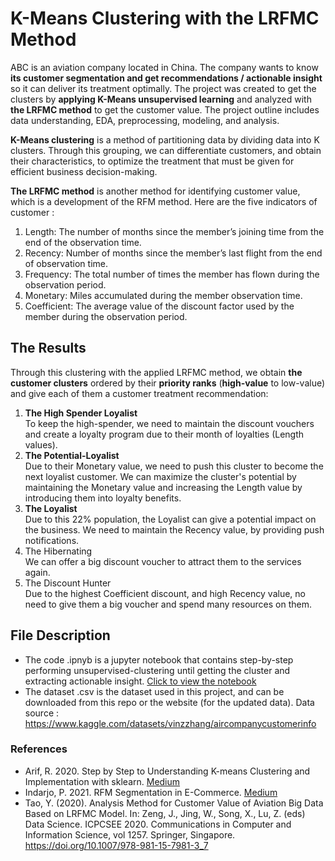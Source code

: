 # K-Means Clustering with the LRFMC Method
ABC is an aviation company located in China. The company wants to know **its customer segmentation and get recommendations / actionable insight** so it can deliver its treatment optimally. The project was created to get the clusters by **applying K-Means unsupervised learning** and analyzed with **the LRFMC method** to get the customer value. The project outline includes data understanding, EDA, preprocessing, modeling, and analysis.

**K-Means clustering** is a method of partitioning data by dividing data into K clusters. Through this grouping, we can differentiate customers, and obtain their characteristics, to optimize the treatment that must be given for efficient business decision-making.

**The LRFMC method** is another method for identifying customer value, which is a development of the RFM method. Here are the five indicators of customer :
1. Length: The number of months since the member’s joining time from the end of the observation time.
2. Recency: Number of months since the member’s last flight from the end of observation time.
3. Frequency: The total number of times the member has flown during the observation period.
4. Monetary: Miles accumulated during the member observation time.
5. Coefficient: The average value of the discount factor used by the member during the observation period.

## The Results
Through this clustering with the applied LRFMC method, we obtain **the customer clusters** ordered by their **priority ranks** (**high-value** to low-value) and give each of them a customer treatment recommendation:
1. **The High Spender Loyalist**<br>To keep the high-spender, we need to maintain the discount vouchers and create a loyalty program due to their month of loyalties (Length values).
2. **The Potential-Loyalist**<br>Due to their Monetary value, we need to push this cluster to become the next loyalist customer. We can maximize the cluster's potential by maintaining the Monetary value and increasing the Length value by introducing them into loyalty benefits.
3. **The Loyalist**<br>Due to this 22% population, the Loyalist can give a potential impact on the business. We need to maintain the Recency value, by providing push notifications.
4. The Hibernating<br>We can offer a big discount voucher to attract them to the services again.
5. The Discount Hunter<br>Due to the highest Coefficient discount, and high Recency value, no need to give them a big voucher and spend many resources on them.

## File Description
- The code .ipnyb is a jupyter notebook that contains step-by-step performing unsupervised-clustering until getting the cluster and extracting actionable insight. [Click to view the notebook](https://github.com/mhfaisaluddin/K-Means-Clustering-with-the-LRFMC-Method/blob/main/K-Means%20Clustering%20with%20LRFMC%20Method.ipynb)
- The dataset .csv is the dataset used in this project, and can be downloaded from this repo or the website (for the updated data). Data source : https://www.kaggle.com/datasets/vinzzhang/aircompanycustomerinfo

### References
- Arif, R. 2020. Step by Step to Understanding K-means Clustering and Implementation with sklearn. [Medium](https://medium.com/data-folks-indonesia/step-by-step-to-understanding-k-means-clustering-and-implementation-with-sklearn-b55803f519d6)
- Indarjo, P. 2021. RFM Segmentation in E-Commerce. [Medium](https://towardsdatascience.com/rfm-segmentation-in-e-commerce-e0209ce8fcf6)
- Tao, Y. (2020). Analysis Method for Customer Value of Aviation Big Data Based on LRFMC Model. In: Zeng, J., Jing, W., Song, X., Lu, Z. (eds) Data Science. ICPCSEE 2020. Communications in Computer and Information Science, vol 1257. Springer, Singapore. https://doi.org/10.1007/978-981-15-7981-3_7
